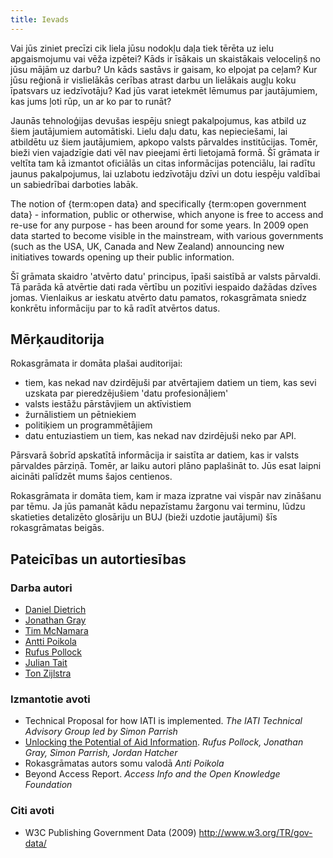 ```yaml
---
title: Ievads
---
```


Vai jūs ziniet precīzi cik liela jūsu nodokļu daļa tiek tērēta uz ielu apgaismojumu vai vēža izpētei? Kāds ir īsākais un skaistākais veloceliņš no jūsu mājām uz darbu? Un kāds sastāvs ir gaisam, ko elpojat pa ceļam? Kur jūsu reģionā ir vislielākās cerības atrast darbu un lielākais augļu koku īpatsvars uz iedzīvotāju? Kad jūs varat ietekmēt lēmumus par jautājumiem, kas jums ļoti rūp, un ar ko par to runāt?

Jaunās tehnoloģijas devušas iespēju sniegt pakalpojumus, kas atbild uz šiem jautājumiem automātiski. Lielu daļu datu, kas nepieciešami, lai atbildētu uz šiem jautājumiem, apkopo valsts pārvaldes institūcijas. Tomēr, bieži vien vajadzīgie dati vēl nav pieejami ērti lietojamā formā. Šī grāmata ir veltīta tam kā izmantot oficiālās un citas informācijas potenciālu, lai radītu jaunus pakalpojumus, lai uzlabotu iedzīvotāju dzīvi un dotu iespēju valdībai un sabiedrībai darboties labāk.

The notion of {term:open data} and specifically {term:open government data} - information, public or otherwise, which anyone is free to access and re-use for any purpose - has been around for some years. In 2009 open data started to become visible in the mainstream, with various governments (such as the USA, UK, Canada and New Zealand) announcing new initiatives towards opening up their public information.

Šī grāmata skaidro 'atvērto datu' principus, īpaši saistībā ar valsts pārvaldi. Tā parāda kā atvērtie dati rada vērtību un pozitīvi iespaido dažādas dzīves jomas. Vienlaikus ar ieskatu atvērto datu pamatos, rokasgrāmata sniedz konkrētu informāciju par to kā radīt atvērtos datus.

## Mērķauditorija

Rokasgrāmata ir domāta plašai auditorijai:

-   tiem, kas nekad nav dzirdējuši par atvērtajiem datiem un tiem, kas sevi uzskata par pieredzējušiem 'datu profesionāļiem'
-   valsts iestāžu pārstāvjiem un aktīvistiem
-   žurnālistiem un pētniekiem
-   politiķiem un programmētājiem
-   datu entuziastiem un tiem, kas nekad nav dzirdējuši neko par API.

Pārsvarā šobrīd apskatītā informācija ir saistīta ar datiem, kas ir valsts pārvaldes pārziņā. Tomēr, ar laiku autori plāno paplašināt to. Jūs esat laipni aicināti palīdzēt mums šajos centienos.

Rokasgrāmata ir domāta tiem, kam ir maza izpratne vai vispār nav zināšanu par tēmu. Ja jūs pamanāt kādu nepazīstamu žargonu vai terminu, lūdzu skatieties detalizēto glosāriju un BUJ (bieži uzdotie jautājumi) šīs rokasgrāmatas beigās.

## Pateicības un autortiesības

### Darba autori

-   [Daniel Dietrich](http://ddie.me/)
-   [Jonathan Gray](http://jonathangray.org/)
-   [Tim McNamara](http://timmcnamara.co.nz)
-   [Antti Poikola](http://apoikola.wordpress.com/)
-   [Rufus Pollock](http://rufuspollock.org/)
-   [Julian Tait](http://www.littlestar.tv/)
-   [Ton Zijlstra](http://www.zylstra.org/)

### Izmantotie avoti

-   Technical Proposal for how IATI is implemented. *The IATI Technical Advisory Group led by Simon Parrish*
-   [Unlocking the Potential of Aid Information](http://www.unlockingaid.info/). *Rufus Pollock, Jonathan Gray, Simon Parrish, Jordan Hatcher*
-   Rokasgrāmatas autors somu valodā *Anti Poikola*
-   Beyond Access Report. *Access Info and the Open Knowledge Foundation*

### Citi avoti

-   W3C Publishing Government Data (2009) <http://www.w3.org/TR/gov-data/>
